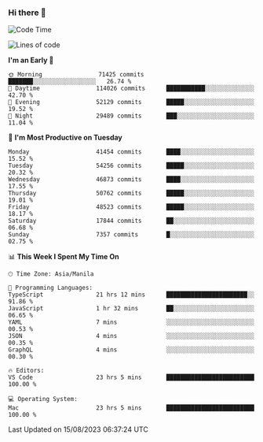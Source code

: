 ### Hi there 👋

<!--START_SECTION:waka-->
![Code Time](http://img.shields.io/badge/Code%20Time-4%2C238%20hrs%2013%20mins-blue)

![Lines of code](https://img.shields.io/badge/From%20Hello%20World%20I%27ve%20Written-104.1%20million%20lines%20of%20code-blue)

**I'm an Early 🐤** 

```text
🌞 Morning                71425 commits       ███████░░░░░░░░░░░░░░░░░░   26.74 % 
🌆 Daytime                114026 commits      ███████████░░░░░░░░░░░░░░   42.70 % 
🌃 Evening                52129 commits       █████░░░░░░░░░░░░░░░░░░░░   19.52 % 
🌙 Night                  29489 commits       ███░░░░░░░░░░░░░░░░░░░░░░   11.04 % 
```
📅 **I'm Most Productive on Tuesday** 

```text
Monday                   41454 commits       ████░░░░░░░░░░░░░░░░░░░░░   15.52 % 
Tuesday                  54256 commits       █████░░░░░░░░░░░░░░░░░░░░   20.32 % 
Wednesday                46873 commits       ████░░░░░░░░░░░░░░░░░░░░░   17.55 % 
Thursday                 50762 commits       █████░░░░░░░░░░░░░░░░░░░░   19.01 % 
Friday                   48523 commits       █████░░░░░░░░░░░░░░░░░░░░   18.17 % 
Saturday                 17844 commits       ██░░░░░░░░░░░░░░░░░░░░░░░   06.68 % 
Sunday                   7357 commits        █░░░░░░░░░░░░░░░░░░░░░░░░   02.75 % 
```


📊 **This Week I Spent My Time On** 

```text
🕑︎ Time Zone: Asia/Manila

💬 Programming Languages: 
TypeScript               21 hrs 12 mins      ███████████████████████░░   91.86 % 
JavaScript               1 hr 32 mins        ██░░░░░░░░░░░░░░░░░░░░░░░   06.65 % 
YAML                     7 mins              ░░░░░░░░░░░░░░░░░░░░░░░░░   00.53 % 
JSON                     4 mins              ░░░░░░░░░░░░░░░░░░░░░░░░░   00.35 % 
GraphQL                  4 mins              ░░░░░░░░░░░░░░░░░░░░░░░░░   00.30 % 

🔥 Editors: 
VS Code                  23 hrs 5 mins       █████████████████████████   100.00 % 

💻 Operating System: 
Mac                      23 hrs 5 mins       █████████████████████████   100.00 % 
```


 Last Updated on 15/08/2023 06:37:24 UTC
<!--END_SECTION:waka-->


<!--
**rad182/rad182** is a ✨ _special_ ✨ repository because its `README.md` (this file) appears on your GitHub profile.

Here are some ideas to get you started:

- 🔭 I’m currently working on ...
- 🌱 I’m currently learning ...
- 👯 I’m looking to collaborate on ...
- 🤔 I’m looking for help with ...
- 💬 Ask me about ...
- 📫 How to reach me: ...
- 😄 Pronouns: ...
- ⚡ Fun fact: ...
-->
